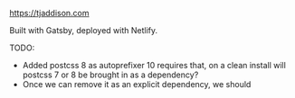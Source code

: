 https://tjaddison.com

Built with Gatsby, deployed with Netlify.

TODO:

- Added postcss 8 as autoprefixer 10 requires that, on a clean install will postcss 7 or 8 be brought in as a dependency?
- Once we can remove it as an explicit dependency, we should
